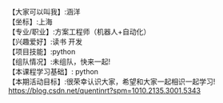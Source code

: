 【大家可以叫我】:涵洋       
【坐标】:上海      
【专业/职业】:方案工程师（机器人+自动化）       
【兴趣爱好】:读书 开发       
【项目技能】:python      
【组队情况】:未组队，快来一起!      
【本课程学习基础】: python        
【本期活动目标】:很荣幸认识大家，希望和大家一起相识一起学习!  https://blog.csdn.net/quentinrt?spm=1010.2135.3001.5343  